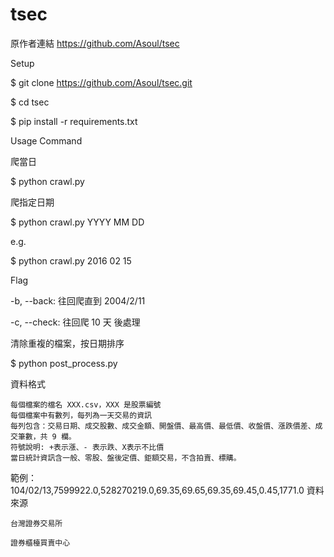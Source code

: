 # tsec
原作者連結
https://github.com/Asoul/tsec

Setup

$ git clone https://github.com/Asoul/tsec.git

$ cd tsec

$ pip install -r requirements.txt

Usage
Command

爬當日

$ python crawl.py

爬指定日期

$ python crawl.py YYYY MM DD

e.g.

$ python crawl.py 2016 02 15

Flag

-b, --back: 往回爬直到 2004/2/11

-c, --check: 往回爬 10 天
後處理

清除重複的檔案，按日期排序

$ python post_process.py

資料格式

    每個檔案的檔名 XXX.csv，XXX 是股票編號
    每個檔案中有數列，每列為一天交易的資訊
    每列包含：交易日期、成交股數、成交金額、開盤價、最高價、最低價、收盤價、漲跌價差、成交筆數，共 9 欄。
    符號說明: +表示漲、- 表示跌、X表示不比價
    當日統計資訊含一般、零股、盤後定價、鉅額交易，不含拍賣、標購。

範例：104/02/13,7599922.0,528270219.0,69.35,69.65,69.35,69.45,0.45,1771.0
資料來源

    台灣證券交易所

    證券櫃檯買賣中心

